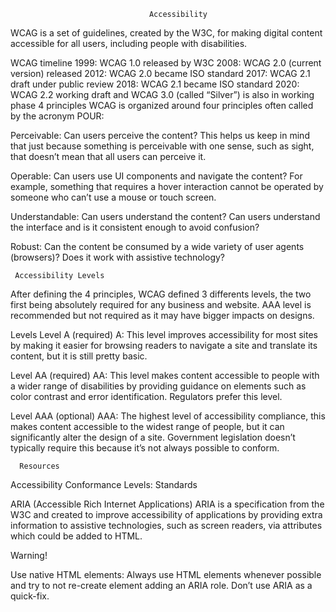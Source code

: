                                    Accessibility
WCAG is a set of guidelines, created by the W3C, for making digital content accessible for all users, including people with disabilities.

WCAG timeline
1999: WCAG 1.0 released by W3C
2008: WCAG 2.0 (current version) released
2012: WCAG 2.0 became ISO standard
2017: WCAG 2.1 draft under public review
2018: WCAG 2.1 became ISO standard
2020: WCAG 2.2 working draft and WCAG 3.0 (called “Silver”) is also in working phase
          4 principles
WCAG is organized around four principles often called by the acronym POUR:

Perceivable: Can users perceive the content? This helps us keep in mind that just because something is perceivable with one sense, such as sight, that doesn’t mean that all users can perceive it.

Operable: Can users use UI components and navigate the content? For example, something that requires a hover interaction cannot be operated by someone who can’t use a mouse or touch screen.

Understandable: Can users understand the content? Can users understand the interface and is it consistent enough to avoid confusion?

Robust: Can the content be consumed by a wide variety of user agents (browsers)? Does it work with assistive technology?

     Accessibility Levels

After defining the 4 principles, WCAG defined 3 differents levels, the two first being absolutely required for any business and website. AAA level is recommended but not required as it may have bigger impacts on designs.

Levels
Level A (required)
A: This level improves accessibility for most sites by making it easier for browsing readers to navigate a site and translate its content, but it is still pretty basic.

Level AA (required)
AA: This level makes content accessible to people with a wider range of disabilities by providing guidance on elements such as color contrast and error identification. Regulators prefer this level.

Level AAA (optional)
AAA: The highest level of accessibility compliance, this makes content accessible to the widest range of people, but it can significantly alter the design of a site. Government legislation doesn’t typically require this because it’s not always possible to conform.

      Resources
Accessibility Conformance Levels: Standards

ARIA (Accessible Rich Internet Applications)
ARIA is a specification from the W3C and created to improve accessibility of applications by providing extra information to assistive technologies, such as screen readers, via attributes which could be added to HTML.

Warning!

Use native HTML elements: Always use HTML elements whenever possible and try to not re-create element adding an ARIA role. Don’t use ARIA as a quick-fix.
